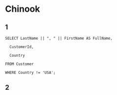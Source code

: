 # Chinook

## 1
```
SELECT LastName || ", " || FirstName AS FullName,

  CustomerId,

  Country

FROM Customer

WHERE Country != 'USA';
```

## 2